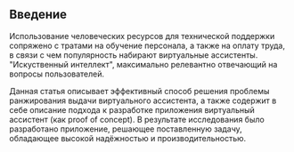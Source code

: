 ## Введение

Использование человеческих ресурсов для технической поддержки сопряжено с тратами на обучение персонала, а также на оплату труда, в связи с чем популярность набирают виртуальные ассистенты. "Искуственный интеллект", максимально релевантно отвечающий на вопросы пользователей.

Данная статья описывает эффективный способ решения проблемы ранжирования выдачи виртуального ассистента, а также содержит в себе описание подхода к разработке приложения виртуальный ассистент (как proof of concept). В результате исследования было разработано приложение, решающее поставленную задачу, обладающее высокой надёжностью и производительностью. 
